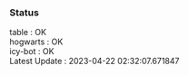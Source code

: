 ### Status


table : OK  
hogwarts : OK  
icy-bot : OK  
Latest Update : 2023-04-22 02:32:07.671847
